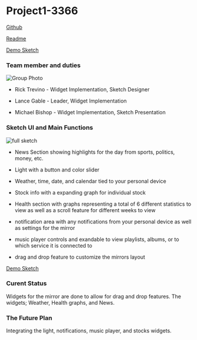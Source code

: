 # Project1-3366

[Github](https://github.com/The-Fireplace/Project1-3366)

[Readme](https://the-fireplace.github.io/Project1-3366)

[Demo Sketch](https://the-fireplace.github.io/Project1-3366/hci-project1/)


### Team member and duties

![Group Photo](https://github.com/The-Fireplace/Project1-3366/blob/michbish/resources/group_photo.png)

- Rick Trevino - Widget Implementation, Sketch Designer

- Lance Gable - Leader, Widget Implementation

- Michael Bishop - Widget Implementation, Sketch Presentation 

### Sketch UI and Main Functions

![full sketch](https://github.com/The-Fireplace/Project1-3366/blob/michbish/resources/2019-10-15-Note-17-47-resizeimage.png)

- News Section showing highlights for the day from sports, politics, money, etc.

- Light with a button and color slider

- Weather, time, date, and calendar tied to your personal device

- Stock info with a expanding graph for individual stock

- Health section with graphs representing a total of 6 different statistics to view as well as a scroll feature for different weeks to view

- notification area with any notifications from your personal device as well as settings for the mirror

- music player controls and exandable to view playlists, albums, or to which service it is connected to

- drag and drop feature to customize the mirrors layout

[Demo Sketch](https://the-fireplace.github.io/Project1-3366/hci-project1/)


### Curent Status

Widgets for the mirror are done to allow for drag and drop features. The widgets; Weather, Health graphs, and News.

### The Future Plan

Integrating the light, notifications, music player, and stocks widgets. 
